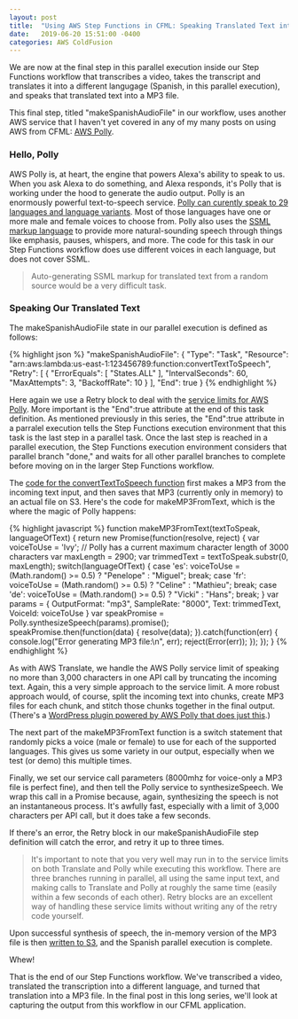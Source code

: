 ```yaml
---
layout: post
title:  "Using AWS Step Functions in CFML: Speaking Translated Text into a MP3 File"
date:   2019-06-20 15:51:00 -0400
categories: AWS ColdFusion
---
```


We are now at the final step in this parallel execution inside our Step Functions workflow that transcribes a video, takes the transcript and translates it into a different langugage (Spanish, in this parallel execution), and speaks that translated text into a MP3 file.

This final step, titled "makeSpanishAudioFile" in our workflow, uses another AWS service that I haven't yet covered in any of my many posts on using AWS from CFML: [AWS Polly](https://aws.amazon.com/polly/).

### Hello, Polly

AWS Polly is, at heart, the engine that powers Alexa's ability to speak to us. When you ask Alexa to do something, and Alexa responds, it's Polly that is working under the hood to generate the audio output. Polly is an enormously powerful text-to-speech service. [Polly can curently speak to 29 languages and language variants](https://docs.aws.amazon.com/polly/latest/dg/voicelist.html). Most of those languages have one or more male and female voices to choose from. Polly also uses the [SSML markup language](https://developer.amazon.com/docs/custom-skills/speech-synthesis-markup-language-ssml-reference.html) to provide more natural-sounding speech through things like emphasis, pauses, whispers, and more. The code for this task in our Step Functions workflow does use different voices in each language, but does not cover SSML.

> Auto-generating SSML markup for translated text from a random source would be a very difficult task.

### Speaking Our Translated Text

The makeSpanishAudioFile state in our parallel execution is defined as follows:

{% highlight json %}
"makeSpanishAudioFile": {
    "Type": "Task",
    "Resource": "arn:aws:lambda:us-east-1:123456789:function:convertTextToSpeech",
    "Retry": [
        {
            "ErrorEquals": [ "States.ALL" ],
            "IntervalSeconds": 60,
            "MaxAttempts": 3,
            "BackoffRate": 10
        }
    ],
    "End": true
}
{% endhighlight %}

Here again we use a Retry block to deal with the [service limits for AWS Polly](https://docs.aws.amazon.com/polly/latest/dg/limits.html). More important is the "End":true attribute at the end of this task definition. As mentioned previously in this series, the "End":true attribute in a parralel execution tells the Step Functions execution environment that this task is the last step in a parallel task. Once the last step is reached in a parallel execution, the Step Functions execution environment considers that parallel branch "done," and waits for all other parallel branches to complete before moving on in the larger Step Functions workflow.

The [code for the convertTextToSpeech function](https://github.com/brianklaas/awsPlaybox/blob/master/nodejs/lambda/transcribeTranslateExample/convertTextToSpeech.js) first makes a MP3 from the incoming text input, and then saves that MP3 (currently only in memory) to an actual file on S3. Here's the code for makeMP3FromText, which is the where the magic of Polly happens:

{% highlight javascript %}
function makeMP3FromText(textToSpeak, languageOfText) {
    return new Promise(function(resolve, reject) {
        var voiceToUse = 'Ivy';
        // Polly has a current maximum character length of 3000 characters
        var maxLength = 2900;
        var trimmedText = textToSpeak.substr(0, maxLength);
        switch(languageOfText) {
            case 'es':
                voiceToUse = (Math.random() >= 0.5) ? "Penelope" : "Miguel";
                break;
            case 'fr':
                voiceToUse = (Math.random() >= 0.5) ? "Celine" : "Mathieu";
                break;
            case 'de':
                voiceToUse = (Math.random() >= 0.5) ? "Vicki" : "Hans";
                break;
        }
        var params = {
            OutputFormat: "mp3",
            SampleRate: "8000",
            Text: trimmedText,
            VoiceId: voiceToUse
        }
        var speakPromise = Polly.synthesizeSpeech(params).promise();
        speakPromise.then(function(data) {
            resolve(data);
        }).catch(function(err) {
            console.log("Error generating MP3 file:\n", err);
            reject(Error(err));
        });
    });
}
{% endhighlight %}

As with AWS Translate, we handle the AWS Polly service limit of speaking no more than 3,000 characters in one API call by truncating the incoming text. Again, this a very simple approach to the service limit. A more robust approach would, of course, split the incoming text into chunks, create MP3 files for each chunk, and stitch those chunks together in the final output. (There's a [WordPress plugin powered by AWS Polly that does just this](https://wordpress.org/plugins/amazon-polly/).)

The next part of the makeMP3FromText function is a switch statement that randomly picks a voice (male or female) to use for each of the supported languages. This gives us some variety in our output, especially when we test (or demo) this multiple times.

Finally, we set our service call parameters (8000mhz for voice-only a MP3 file is perfect fine), and then tell the Polly service to synthesizeSpeech. We wrap this call in a Promise because, again, synthesizing the speech is not an instantaneous process. It's awfully fast, especially with a limit of 3,000 characters per API call, but it does take a few seconds.

If there's an error, the Retry block in our makeSpanishAudioFile step definition will catch the error, and retry it up to three times.

> It's important to note that you very well may run in to the service limits on both Translate and Polly while executing this workflow. There are three branches running in parallel, all using the same input text, and making calls to Translate and Polly at roughly the same time (easily within a few seconds of each other). Retry blocks are an excellent way of handling these service limits without writing any of the retry code yourself.

Upon successful synthesis of speech, the in-memory version of the MP3 file is then [written to S3](https://github.com/brianklaas/awsPlaybox/blob/master/nodejs/lambda/transcribeTranslateExample/convertTextToSpeech.js), and the Spanish parallel execution is complete.

Whew! 

That is the end of our Step Functions workflow. We've transcribed a video, translated the transcription into a different language, and turned that translation into a MP3 file. In the final post in this long series, we'll look at capturing the output from this workflow in our CFML application.